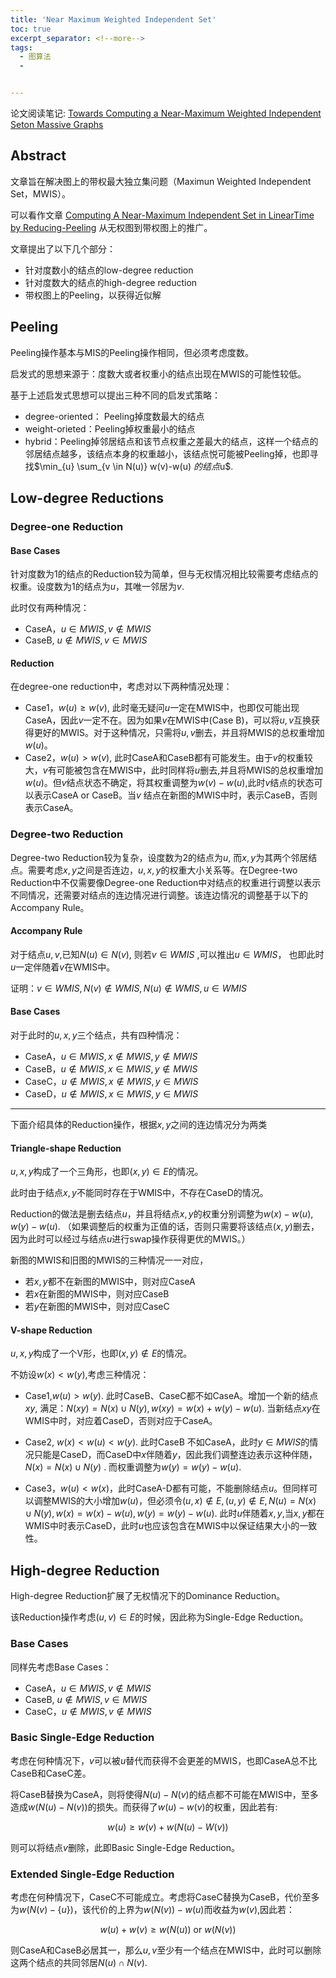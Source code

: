 ```yaml
---
title: 'Near Maximum Weighted Independent Set'
toc: true
excerpt_separator: <!--more-->
tags:
  - 图算法
  - 


---
```


论文阅读笔记: [Towards Computing a Near-Maximum Weighted Independent Seton Massive Graphs](https://dl.acm.org/doi/abs/10.1145/3447548.3467232)

<!--more-->

## Abstract

文章旨在解决图上的带权最大独立集问题（Maximun Weighted Independent Set，MWIS）。

可以看作文章 [Computing A Near-Maximum Independent Set in LinearTime by Reducing-Peeling](https://dl.acm.org/doi/abs/10.1145/3035918.3035939) 从无权图到带权图上的推广。

文章提出了以下几个部分：

* 针对度数小的结点的low-degree reduction
* 针对度数大的结点的high-degree reduction
* 带权图上的Peeling，以获得近似解



## Peeling

Peeling操作基本与MIS的Peeling操作相同，但必须考虑度数。

启发式的思想来源于：度数大或者权重小的结点出现在MWIS的可能性较低。

基于上述启发式思想可以提出三种不同的启发式策略：

* degree-oriented： Peeling掉度数最大的结点
* weight-orieted：Peeling掉权重最小的结点
* hybrid：Peeling掉邻居结点和该节点权重之差最大的结点，这样一个结点的邻居结点越多，该结点本身的权重越小，该结点悦可能被Peeling掉，也即寻找$\min_{u} \sum_{v \in N(u)} w(v)-w(u) $的结点$u$.



## Low-degree Reductions

### Degree-one Reduction

#### Base Cases

针对度数为1的结点的Reduction较为简单，但与无权情况相比较需要考虑结点的权重。设度数为1的结点为$u$，其唯一邻居为$v$.

此时仅有两种情况：

* CaseA，$u \in MWIS, v \notin MWIS$
* CaseB, $u \notin MWIS, v \in MWIS$

#### Reduction

在degree-one reduction中，考虑对以下两种情况处理：

* Case1，$w(u) \ge w(v)$, 此时毫无疑问$u$一定在MWIS中，也即仅可能出现CaseA，因此$v$一定不在。因为如果$v$在MWIS中(Case B)，可以将$u,v$互换获得更好的MWIS。对于这种情况，只需将$u,v$删去，并且将MWIS的总权重增加$w(u)$。
* Case2，$w(u) \gt w(v)$, 此时CaseA和CaseB都有可能发生。由于$v$的权重较大，$v$有可能被包含在MWIS中，此时同样将$u$删去,并且将MWIS的总权重增加$w(u)$。但$v$结点状态不确定，将其权重调整为$w(v)-w(u)$,此时$v$结点的状态可以表示CaseA or CaseB。当$v$ 结点在新图的MWIS中时，表示CaseB，否则表示CaseA。



### Degree-two Reduction

Degree-two Reduction较为复杂，设度数为2的结点为$u$, 而$x,y$为其两个邻居结点。需要考虑$x,y$之间是否连边，$u,x,y$的权重大小关系等。在Degree-two Reduction中不仅需要像Degree-one Reduction中对结点的权重进行调整以表示不同情况，还需要对结点的连边情况进行调整。该连边情况的调整基于以下的Accompany Rule。

#### Accompany Rule

对于结点$u,v$,已知$N(u) \in N(v)$, 则若$v \in WMIS$ ,可以推出$u \in WMIS$， 也即此时$u$一定伴随着$v$在WMIS中。

证明：$v \in WMIS, N(v) \notin WMIS, N(u) \notin WMIS, u \in WMIS$ 

#### Base Cases

对于此时的$u,x,y$三个结点，共有四种情况：

* CaseA，$u \in MWIS, x \notin MWIS, y \notin MWIS$
* CaseB，$u \notin MWIS, x \in MWIS, y \notin MWIS$
* CaseC，$u \notin MWIS, x \notin MWIS, y \in MWIS$
* CaseD，$u \notin MWIS, x \in MWIS, y \in MWIS$

---

下面介绍具体的Reduction操作，根据$x,y$之间的连边情况分为两类

#### Triangle-shape Reduction

$u,x,y$构成了一个三角形，也即$(x,y) \in E$的情况。

此时由于结点$x,y$不能同时存在于WMIS中，不存在CaseD的情况。

Reduction的做法是删去结点$u$，并且将结点$x,y$的权重分别调整为$w(x)-w(u),w(y)-w(u)$. （如果调整后的权重为正值的话，否则只需要将该结点($x,y$)删去，因为此时可以经过与结点$u$进行swap操作获得更优的MWIS。）

新图的MWIS和旧图的MWIS的三种情况一一对应，

* 若$x,y$都不在新图的MWIS中，则对应CaseA
* 若$x$在新图的MWIS中，则对应CaseB
* 若$y$在新图的MWIS中，则对应CaseC

#### V-shape Reduction

$u,x,y$构成了一个V形，也即$(x,y) \notin E$的情况。

不妨设$w(x) < w(y)$,考虑三种情况：

* Case1,$w(u) > w(y)$. 此时CaseB、CaseC都不如CaseA。增加一个新的结点$xy$, 满足：$N(xy) =N(x) \cup N(y),w(xy)=w(x)+w(y)-w(u)$. 当新结点$xy$在WMIS中时，对应着CaseD，否则对应于CaseA。 
* Case2, $w(x) < w(u) < w(y)$. 此时CaseB 不如CaseA，此时$y \in MWIS$的情况只能是CaseD，而CaseD中$x$伴随着$y$，因此我们调整连边表示这种伴随，$N(x) = N(x) \cup N(y)$ . 而权重调整为$w(y) = w(y) -w(u)$.

* Case3，$w(u) < w(x)$，此时CaseA-D都有可能，不能删除结点$u$。但同样可以调整MWIS的大小增加$w(u)$，但必须令$(u,x) \notin E, (u,y) \notin E, N(u) = N(x) \cup N(y),w(x)=w(x)-w(u),w(y)=w(y)-w(u)$. 此时$u$伴随着$x,y$,当$x,y$都在WMIS中时表示CaseD，此时$u$也应该包含在MWIS中以保证结果大小的一致性。



## High-degree Reduction

High-degree Reduction扩展了无权情况下的Dominance Reduction。

该Reduction操作考虑$(u,v) \in E$的时候，因此称为Single-Edge Reduction。

### Base Cases

同样先考虑Base Cases：

* CaseA，$u \in MWIS, v \notin MWIS$
* CaseB,  $u \notin MWIS, v \in MWIS$
* CaseC，$u \notin MWIS, v \notin MWIS$

### Basic Single-Edge Reduction

考虑在何种情况下，$v$可以被$u$替代而获得不会更差的MWIS，也即CaseA总不比CaseB和CaseC差。

将CaseB替换为CaseA，则将使得$N(u)-N(v)$的结点都不可能在MWIS中，至多造成$w(N(u)-N(v))$的损失。而获得了$w(u)-w(v)$的权重，因此若有:



$$
w(u) \ge w(v) +w(N(u)-W(v))
$$



则可以将结点$v$删除，此即Basic  Single-Edge Reduction。



### Extended Single-Edge Reduction

考虑在何种情况下，CaseC不可能成立。考虑将CaseC替换为CaseB，代价至多为$w(N(v)-\{ u\})$，该代价的上界为$w(N(v))-w(u)$而收益为$w(v)$,因此若：



$$
w(u) +w(v) \ge w(N(u)) \text{ or } w(N(v))
$$



则CaseA和CaseB必居其一，那么$u,v$至少有一个结点在MWIS中，此时可以删除这两个结点的共同邻居$N(u) \cap N(v)$.





